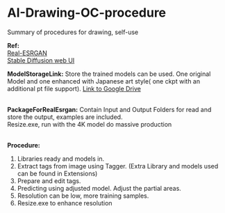 # AI-Drawing-OC-procedure
Summary of procedures for drawing, self-use

<b>Ref:</b> 
<br>
<a href="https://github.com/xinntao/Real-ESRGAN">Real-ESRGAN</a>
<br>
<a href="https://github.com/AUTOMATIC1111/stable-diffusion-webui">Stable Diffusion web UI</a>

<b>ModelStorageLink:</b>
Store the trained models can be used. One original Model and one enhanced with Japanese art style( one ckpt with an additional pt file support). 
<a href="https://drive.google.com/drive/folders/15QViq_LqMdxo8Fk_xibxy-_CCoa3FR_L?usp=sharing">Link to Google Drive</a>

<br>
<b>PackageForRealEsrgan:</b>
Contain Input and Output Folders for read and store the output, examples are included.
<br>
Resize.exe, run with the 4K model do massive production
<br>
<br>

<b>Procedure:</b>
1. Libraries ready and models in.
2. Extract tags from image using Tagger. (Extra Library and models used can be found in Extensions)
3. Prepare and edit tags.
4. Predicting using adjusted model. Adjust the partial areas.
5. Resolution can be low, more training samples.
6. Resize.exe to enhance resolution


